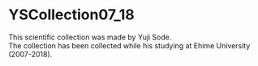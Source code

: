 # YSCollection07_18
This scientific collection was made by Yuji Sode.  
The collection has been collected while his studying at Ehime University (2007-2018).
